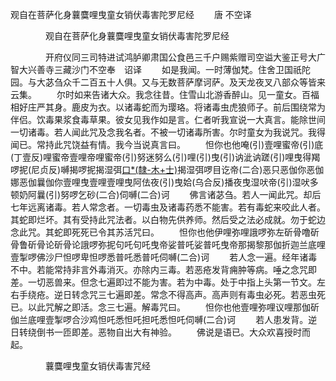   观自在菩萨化身蘘麌哩曳童女销伏毒害陀罗尼经
　　唐 不空译




　　　　观自在菩萨化身蘘麌哩曳童女销伏毒害陀罗尼经

　　　　开府仪同三司特进试鸿胪卿肃国公食邑三千户赐紫赠司空谥大鉴正号大广智大兴善寺三藏沙门不空奉　诏译
　　如是我闻。一时薄伽梵。住舍卫国祇陀园。与大苾刍众千二百五十人俱。又与无数菩萨摩诃萨。及天龙夜叉八部众等皆来云集。
　　尔时如来告诸大众。我念往昔。住雪山北游香醉山。见一童女。百福相好庄严其身。鹿皮为衣。以诸毒蛇而为璎珞。将诸毒虫虎狼师子。前后围绕常为伴侣。饮毒果浆食毒草果。彼女见我作如是言。仁者听我宣说一大真言。能除世间一切诸毒。若人闻此咒及念我名者。不被一切诸毒所害。尔时童女为我说咒。我得闻已。常持此咒饶益有情。我今当说真言曰。
　　怛你也他唵(引)壹哩蜜帝(引)底(丁壹反)哩蜜帝壹哩帝哩蜜帝(引)努迷努么(引)哩(引)曳(引)讷泚讷蹉(引)哩曳得羯啰抳(尼贞反)嚩揭啰抳揭湿弭[口*(隸-木+士)](引)揭湿弭啰目讫帝(二合)恶只恶伽你恶伽娜恶伽曩伽你壹哩曳壹哩壹哩曳阿佉夜(引)曳姶(乌合反)播夜曳湿吠帝(引)湿吠多顿奶阿曩(引)努啰乞砂(二合)伺嚩(二合)诃
　　佛言诸苾刍。若人一闻此咒。却后七年远离诸毒。若人常念者。一切毒虫及诸毒药悉不能害。若有毒蛇来咬此人者。其蛇即烂坏。其有受持此咒法者。以白物先供养师。然后受之法必成就。勿于蛇边念此咒。其蛇即死死已令其苏活咒曰。
　　怛你也他伊哩弥哩誐啰弥左斫骨噜斫骨鲁斫骨论斫骨论誐啰弥抳句吒句吒曳帝娑普吒娑普吒曳帝那揭黎那伽折迦兰底哩壹掣啰佛沙尸怛啰卑怛啰悉普吒悉普吒伺嚩(二合)诃
　　若人念一遍。经年诸毒不中。若能常持非言外毒消灭。亦除内三毒。若恶疮发背痈肿等病。唾之念咒即差。一切恶兽来。但念七遍即过不能为害。若为中毒。处于中指上头第一节文。左右手绕疮。逆日转念咒三七遍即差。常念不得高声。高声则有毒虫必死。若恶虫死已。以此咒解之即活。念三七遍。解毒咒曰。
　　怛你也他壹哩弥哩议哩那伽斫伽兰底哩壹掣啰合沙鸡怛吒悉怛吒担吒悉怛吒伺嚩(二合)诃
　　若人患发背。逆日转绕倒书一匝即差。恶物自出大有神验。
　　佛说是语已。大众欢喜授时而起。

　　　　蘘麌哩曳童女销伏毒害咒经


